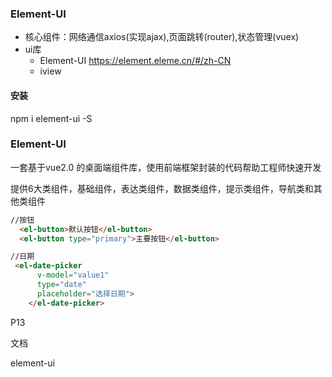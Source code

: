 
### Element-UI
- 核心组件：网络通信axios(实现ajax),页面跳转(router),状态管理(vuex)
- ui库
    - Element-UI https://element.eleme.cn/#/zh-CN
    - iview

#### 安装
npm i element-ui -S

### Element-UI
一套基于vue2.0 的桌面端组件库，使用前端框架封装的代码帮助工程师快速开发

提供6大类组件，基础组件，表达类组件，数据类组件，提示类组件，导航类和其他类组件

```html
//按钮
  <el-button>默认按钮</el-button>
  <el-button type="primary">主要按钮</el-button>

//日期
 <el-date-picker
      v-model="value1"
      type="date"
      placeholder="选择日期">
    </el-date-picker>

```

P13

文档

element-ui








